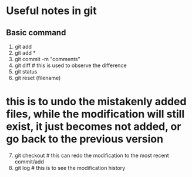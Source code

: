 # Useful notes in git

## Basic command
1. git add
2. git add *
3. git commit -m "comments"
4. git diff # this is used to observe the difference
5. git status
6. git reset (filename)  
 # this is to undo the mistakenly added files, while the modification will still exist, it just becomes not added, or go back to the previous version
7. git checkout # this can redo the modification to the most recent commit/add
7. git log # this is to see the modification history

